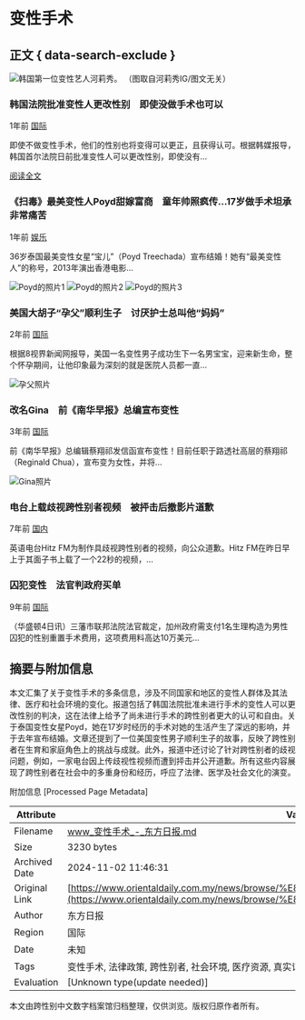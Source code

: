 # 变性手术

## 正文 { data-search-exclude }


![韩国第一位变性艺人河莉秀。 （图取自河莉秀IG/图文无关）](https://www.orientaldaily.com.my/storage/resize_cache/images/uploads/news-cover/2023/MAR_2023/20230321/helixx.jpg/cd64bfd72d1507270999dadbfe60ab1f.jpg)

### 韩国法院批准变性人更改性别　即使没做手术也可以

1年前 [国际](https://www.orientaldaily.com.my/news/international "国际新闻")

即使不做变性手术，他们的性别也将变得可以更正，且获得认可。根据韩媒报导，韩国首尔法院日前批准变性人可以更改性别，即使没有...

[阅读全文](https://www.orientaldaily.com.my/news/entertainment/2023/02/05/544607 "《扫毒》最美变性人Poyd甜嫁富商　童年帅照疯传...17岁做手术坦承非常痛苦")

### 《扫毒》最美变性人Poyd甜嫁富商　童年帅照疯传...17岁做手术坦承非常痛苦

1年前 [娱乐](https://www.orientaldaily.com.my/news/entertainment "娱乐新闻")

36岁泰国最美变性女星“宝儿”（Poyd Treechada）宣布结婚！她有“最美变性人”的称号，2013年演出香港电影...

![Poyd的照片1](https://www.orientaldaily.com.my/storage/resize_cache/images/uploads/news-cover/2023/FEB_2023/20230205/p2.jpg/cb27379e6cdfaa7c56d43cc7fb30dbe4.jpg)
![Poyd的照片2](https://www.orientaldaily.com.my/storage/resize_cache/images/uploads/news-cover/2023/FEB_2023/20230205/p4.jpg/06beb38df6324ed21f95201a954ae6df.jpg)
![Poyd的照片3](https://www.orientaldaily.com.my/storage/resize_cache/images/uploads/news-cover/2023/FEB_2023/20230205/p7.jpg/adee6e799050b0078c4b822e0b730d41.jpg)

### 美国大胡子“孕父”顺利生子　讨厌护士总叫他“妈妈”

2年前 [国际](https://www.orientaldaily.com.my/news/international "国际新闻")

根据8视界新闻网报导，美国一名变性男子成功生下一名男宝宝，迎来新生命，整个怀孕期间，让他印象最为深刻的就是医院人员都一直...

![孕父照片](https://www.orientaldaily.com.my/storage/resize_cache/images/uploads/news-cover/2021/DEC_2021/20211224/3149aed0-156b-40c.jpg/1f19e4d264a20862fdfcbe5c6c797e43.jpg)

### 改名Gina　前《南华早报》总编宣布变性

3年前 [国际](https://www.orientaldaily.com.my/news/international "国际新闻")

前《南华早报》总编辑蔡翔祁发信函宣布变性！目前任职于路透社高层的蔡翔祁（Reginald Chua），宣布变为女性，并将...

![Gina照片](https://www.orientaldaily.com.my/storage/resize_cache/images/uploads/news-cover/2020/DEC_2020/20201220/cats67.jpg/dd1cfc66cb27355d77cc1ad537c2e639.jpg)

### 电台上载歧视跨性别者视频　被抨击后撤影片道歉

7年前 [国内](https://www.orientaldaily.com.my/news/nation "国内新闻")

英语电台Hitz FM为制作具歧视跨性别者的视频，向公众道歉。Hitz FM在昨日早上于其面子书上载了一个22秒的视频，...

### 囚犯变性　法官判政府买单

9年前 [国际](https://www.orientaldaily.com.my/news/international "国际新闻")

（华盛顿4日讯）三藩市联邦法院法官裁定，加州政府需支付1名生理构造为男性囚犯的性别重置手术费用，这项费用料高达10万美元...

## 摘要与附加信息

<!-- tcd_abstract -->
本文汇集了关于变性手术的多条信息，涉及不同国家和地区的变性人群体及其法律、医疗和社会环境的变化。报道包括了韩国法院批准未进行手术的变性人可以更改性别的判决，这在法律上给予了尚未进行手术的跨性别者更大的认可和自由。关于泰国变性女星Poyd，她在17岁时经历的手术对她的生活产生了深远的影响，并于去年宣布结婚。文章还提到了一位美国变性男子顺利生子的故事，反映了跨性别者在生育和家庭角色上的挑战与成就。此外，报道中还讨论了针对跨性别者的歧视问题，例如，一家电台因上传歧视性视频而遭到抨击并公开道歉。所有这些内容展现了跨性别者在社会中的多重身份和经历，呼应了法律、医学及社会文化的演变。
<!-- tcd_abstract_end -->

附加信息 [Processed Page Metadata]

| Attribute       | Value                                  |
|-----------------|----------------------------------------|
| Filename        | www_变性手术_-_东方日报.md                             |
| Size            | 3230 bytes                           |
| Archived Date   | 2024-11-02 11:46:31                             |
| Original Link   | [https://www.orientaldaily.com.my/news/browse/%E8%AE%8A%E6%80%A7%E6%89%8B%E8%A1%93](https://www.orientaldaily.com.my/news/browse/%E8%AE%8A%E6%80%A7%E6%89%8B%E8%A1%93)                       |
| Author          | 东方日报                               |
| Region          | 国际                               |
| Date            | 未知                                 |
| Tags            | 变性手术, 法律政策, 跨性别者, 社会环境, 医疗资源, 真实记录, 变性人生活, 跨性别者权益                                 |
| Evaluation            | [Unknown type(update needed)]                                 |
<!-- tcd_table_end -->

本文由跨性别中文数字档案馆归档整理，仅供浏览。版权归原作者所有。
